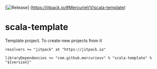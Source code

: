 [![Release](https://jitpack.io/v/MercurieVV/common.svg)]
(https://jitpack.io/#MercurieVV/scala-template)
# scala-template
Template project. To create new projects from it

```resolvers += "jitpack" at "https://jitpack.io"```

```libraryDependencies += "com.github.mercurievv" % "scala-template" % "${version}"```